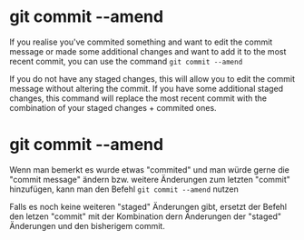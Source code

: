 # git commit --amend

If you realise you've commited something and want to edit the commit message or made some additional changes and want to add it to the most recent commit, you can use the command `git commit --amend`

If you do not have any staged changes, this will allow you to edit the commit message without altering the commit.
If you have some additional staged changes, this command will replace the most recent commit with the combination of your staged changes + commited ones.

# git commit --amend

Wenn man bemerkt es wurde etwas "commited" und man würde gerne die "commit message" ändern bzw. weitere Änderungen zum letzten "commit" hinzufügen, kann man den Befehl `git commit --amend` nutzen

Falls es noch keine weiteren "staged" Änderungen gibt, ersetzt der Befehl den letzen "commit" mit der Kombination dern Änderungen der "staged" Änderungen und den bisherigem commit.